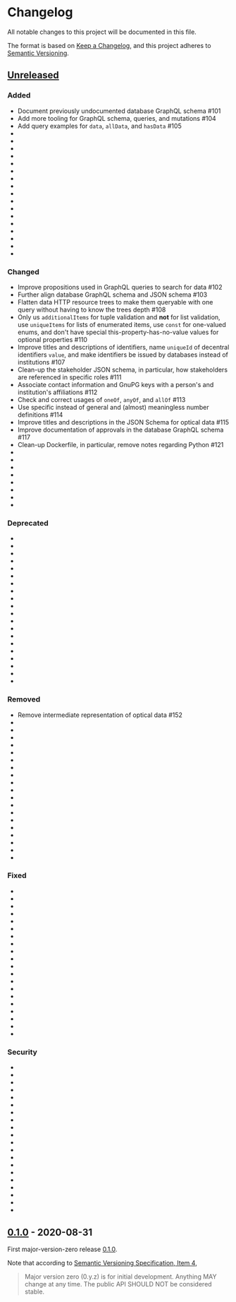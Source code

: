 # Changelog

All notable changes to this project will be documented in this file.

The format is based on
[Keep a Changelog](https://keepachangelog.com/en/1.0.0/),
and this project adheres to
[Semantic Versioning](https://semver.org/spec/v2.0.0.html).

## [Unreleased]

### Added

- Document previously undocumented database GraphQL schema #101
- Add more tooling for GraphQL schema, queries, and mutations #104
- Add query examples for `data`, `allData`, and `hasData` #105
-
-
-
-
-
-
-
-
-
-
-
-
-
-
-
-
-

### Changed

- Improve propositions used in GraphQL queries to search for data #102
- Further align database GraphQL schema and JSON schema #103
- Flatten data HTTP resource trees to make them queryable with one query without having to know the trees depth #108
- Only us `additionalItems` for tuple validation and **not** for list validation, use `uniqueItems` for lists of enumerated items, use `const` for one-valued enums, and don't have special this-property-has-no-value values for optional properties #110
- Improve titles and descriptions of identifiers, name `uniqueId` of decentral identifiers `value`, and make identifiers be issued by databases instead of institutions #107
- Clean-up the stakeholder JSON schema, in particular, how stakeholders are referenced in specific roles #111
- Associate contact information and GnuPG keys with a person's and institution's affiliations #112
- Check and correct usages of `oneOf`, `anyOf`, and `allOf` #113
- Use specific instead of general and (almost) meaningless number definitions #114
- Improve titles and descriptions in the JSON Schema for optical data #115
- Improve documentation of approvals in the database GraphQL schema #117
- Clean-up Dockerfile, in particular, remove notes regarding Python #121
-
-
-
-
-
-
-
-

### Deprecated

-
-
-
-
-
-
-
-
-
-
-
-
-
-
-
-
-
-
-
-

### Removed

- Remove intermediate representation of optical data #152
-
-
-
-
-
-
-
-
-
-
-
-
-
-
-
-
-
-
-

### Fixed

-
-
-
-
-
-
-
-
-
-
-
-
-
-
-
-
-
-
-
-

### Security

-
-
-
-
-
-
-
-
-
-
-
-
-
-
-
-
-
-
-
-

## [0.1.0] - 2020-08-31

First major-version-zero release
[0.1.0](https://semver.org/#how-should-i-deal-with-revisions-in-the-0yz-initial-development-phase).

Note that according to
[Semantic Versioning Specification, Item 4](https://semver.org/#spec-item-4),

> Major version zero (0.y.z) is for initial development. Anything MAY change at
> any time. The public API SHOULD NOT be considered stable.

[unreleased]: https://github.com/ise621/building-envelope-data/compare/v0.1.0...HEAD
[0.1.0]: https://github.com/ise621/building-envelope-data/releases/tag/v0.1.0
